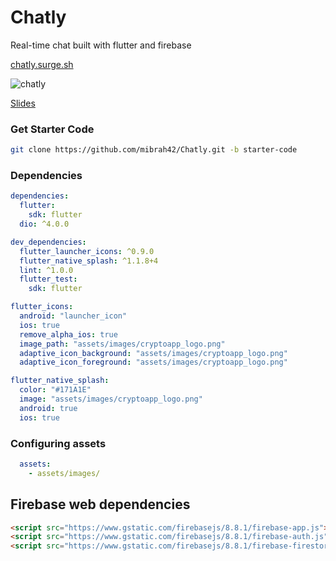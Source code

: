 # Chatly

Real-time chat built with flutter and firebase

[chatly.surge.sh](https://chatly.surge.sh/)

![chatly](https://user-images.githubusercontent.com/26859947/121124061-49da7a00-c7f2-11eb-9d9a-7faac9555bf6.png)

[Slides](https://drive.google.com/file/d/1recG6vNjwrzPPotXuPLeawQU823KGiqP/view?usp=sharing)

### Get Starter Code

```bash
git clone https://github.com/mibrah42/Chatly.git -b starter-code
```

### Dependencies

```yaml
dependencies:
  flutter:
    sdk: flutter
  dio: ^4.0.0

dev_dependencies:
  flutter_launcher_icons: ^0.9.0
  flutter_native_splash: ^1.1.8+4
  lint: ^1.0.0
  flutter_test:
    sdk: flutter

flutter_icons:
  android: "launcher_icon"
  ios: true
  remove_alpha_ios: true
  image_path: "assets/images/cryptoapp_logo.png"
  adaptive_icon_background: "assets/images/cryptoapp_logo.png"
  adaptive_icon_foreground: "assets/images/cryptoapp_logo.png"

flutter_native_splash:
  color: "#171A1E"
  image: "assets/images/cryptoapp_logo.png"
  android: true
  ios: true
```

### Configuring assets

```yaml
  assets:
    - assets/images/
```

## Firebase web dependencies
```html
<script src="https://www.gstatic.com/firebasejs/8.8.1/firebase-app.js"></script>
<script src="https://www.gstatic.com/firebasejs/8.8.1/firebase-auth.js"></script>
<script src="https://www.gstatic.com/firebasejs/8.8.1/firebase-firestore.js"></script>
```
